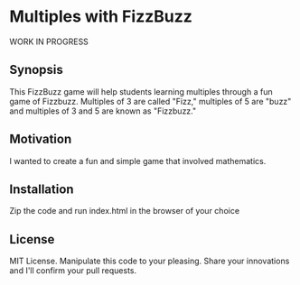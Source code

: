 # Multiples with FizzBuzz

WORK IN PROGRESS

## Synopsis

This FizzBuzz game will help students learning multiples through a fun game of Fizzbuzz. Multiples of 3 are called "Fizz," multiples of 5 are "buzz" and multiples of 3 and 5 are known as "Fizzbuzz."

## Motivation

I wanted to create a fun and simple game that involved mathematics.

## Installation

Zip the code and run index.html in the browser of your choice

## License

MIT License. Manipulate this code to your pleasing. Share your innovations and I'll confirm your pull requests.

